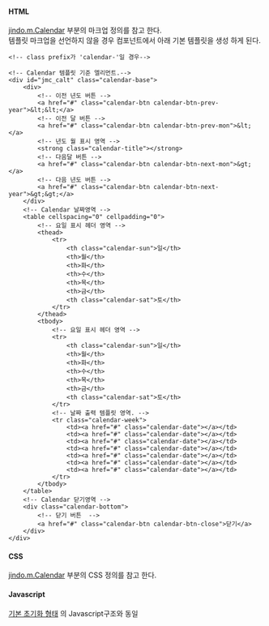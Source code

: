 #### HTML

<a href="">jindo.m.Calendar</a> 부분의 마크업 정의를 참고 한다.<br />
템플릿 마크업을 선언하지 않을 경우 컴포넌트에서 아래 기본 템플릿을 생성 하게 된다.

	<!-- class prefix가 'calendar-'일 경우-->

	<!-- Calendar 템플릿 기준 엘리먼트.-->
	<div id="jmc_calt" class="calendar-base">
		<div>
			<!-- 이전 년도 버튼 -->
			<a href="#" class="calendar-btn calendar-btn-prev-year">&lt;&lt;</a>
			<!-- 이전 달 버튼 -->
			<a href="#" class="calendar-btn calendar-btn-prev-mon">&lt;</a>
			<!-- 년도 월 표시 영역 -->
			<strong class="calendar-title"></strong>
			<!-- 다음달 버튼 -->
			<a href="#" class="calendar-btn calendar-btn-next-mon">&gt;</a>
			<!-- 다음 년도 버튼 -->
			<a href="#" class="calendar-btn calendar-btn-next-year">&gt;&gt;</a>
		</div>
		<!-- Calendar 날짜영역 -->
		<table cellspacing="0" cellpadding="0">
			<!-- 요일 표시 헤더 영역 -->
			<thead>
				<tr>
					<th class="calendar-sun">일</th>
					<th>월</th>
					<th>화</th>
					<th>수</th>
					<th>목</th>
					<th>금</th>
					<th class="calendar-sat">토</th>
				</tr>
			</thead>
			<tbody>
				<!-- 요일 표시 헤더 영역 -->
				<tr>
					<th class="calendar-sun">일</th>
					<th>월</th>
					<th>화</th>
					<th>수</th>
					<th>목</th>
					<th>금</th>
					<th class="calendar-sat">토</th>
				</tr>
				<!-- 날짜 출력 템플릿 영역. -->
				<tr class="calendar-week">
					<td><a href="#" class="calendar-date"></a></td>
					<td><a href="#" class="calendar-date"></a></td>
					<td><a href="#" class="calendar-date"></a></td>
					<td><a href="#" class="calendar-date"></a></td>
					<td><a href="#" class="calendar-date"></a></td>
					<td><a href="#" class="calendar-date"></a></td>
					<td><a href="#" class="calendar-date"></a></td>
				</tr>
			</tbody>
		</table>
		<!-- Calendar 닫기영역 -->
		<div class="calendar-bottom">
			<!-- 닫기 버튼  -->
			<a href="#" class="calendar-btn calendar-btn-close">닫기</a>
		</div>
	</div>


#### CSS
[jindo.m.Calendar](../../doc/internal/classes/jindo.m.Calendar.html) 부분의 CSS 정의를 참고 한다.


#### Javascript
[기본 초기화 형태](../../doc/internal/classes/jindo.m.Datepicker.html#manual_cbd30bb38edc7ffc879aabd5f479a2c7) 의 Javascript구조와 동일
